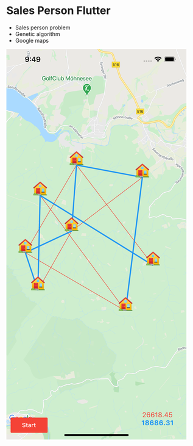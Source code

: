 # Sales Person Flutter

* Sales person problem
* Genetic algorithm
* Google maps 


![GitHub Logo](screenshot.png)
